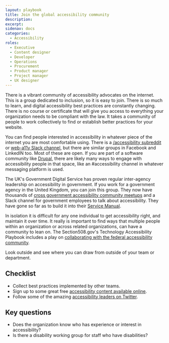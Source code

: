 ```yaml
---
layout: playbook
title: Join the global accessibility community
description: 
excerpt: 
sidenav: docs
categories:
  - Accessibility
roles:
  - Executive
  - Content designer
  - Developer
  - Operations
  - Procurement
  - Product manager
  - Project manager
  - UX designer
---
```


There is a vibrant community of accessibility advocates on the internet. This is a group dedicated to inclusion, so it is easy to join. There is so much to learn, and digital accessibility best practices are constantly changing. There is no course or certificate that will give you access to everything your organization needs to be compliant with the law. It takes a community of people to work collectively to find or establish better practices for your website.

You can find people interested in accessibility in whatever piece of the internet you are most comfortable using. There is a [/accessibility subreddit](https://www.reddit.com/r/accessibility/) or [web-a11y Slack channel](https://www.tpgi.com/anybody-can-be-an-a11y-slacker/), but there are similar groups in Facebook and LinkedIN too. Most of these are open. If you are part of a software community like [Drupal](https://www.drupal.org/community/contributor-guide/reference-information/talk/tools/slack), there are likely many ways to engage with accessibility people in that space, like an #accessibility channel in whatever messaging platform is used.

The UK's Government Digital Service has proven regular inter-agency leadership on accessibility in government. If you work for a government agency in the United Kingdom, you can join this group. They now have thousands of [cross government accessibility community meetups](https://accessibility.blog.gov.uk/2021/01/21/november-cross-government-accessibility-community-meetup/) and a Slack channel for government employees to talk about accessibility. They have gone so far as to build it into their [Service Manual](https://www.gov.uk/service-manual/communities/accessibility-community).

In isolation it is difficult for any one individual to get accessibility right, and maintain it over time. It really is important to find ways that multiple people within an organization or across related organizations, can have a community to lean on. The Section508.gov's Technology Accessibility Playbook includes a play on [collaborating with the federal accessibility community](https://section508.gov/tools/playbooks/technology-accessibility-playbook-intro/play06).

Look outside and see where you can draw from outside of your team or department. 

## Checklist

* Collect best practices implemented by other teams.
* Sign up to some great free [accessibility content available online](https://accessibility.civicactions.com/guide/resources).
* Follow some of the amazing [accessibility leaders on Twitter](https://github.com/joe-watkins/top-people-to-follow-in-web-accessibility).

## Key questions

* Does the organization know who has experience or interest in accessibility?
* Is there a disability working group for staff who have disabilities?
